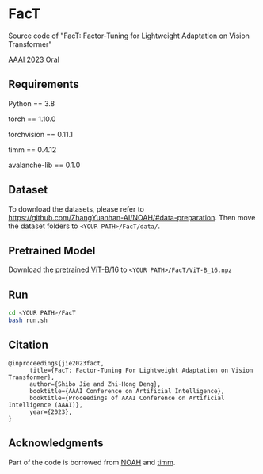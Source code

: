 # FacT

Source code of "FacT: Factor-Tuning for Lightweight Adaptation on Vision Transformer"

[AAAI 2023 Oral](https://arxiv.org/abs/2212.03145) 


## Requirements
Python == 3.8

torch == 1.10.0

torchvision == 0.11.1

timm == 0.4.12

avalanche-lib == 0.1.0

## Dataset

To download the datasets, please refer to https://github.com/ZhangYuanhan-AI/NOAH/#data-preparation. Then move the dataset folders to `<YOUR PATH>/FacT/data/`. 


## Pretrained Model
Download the [pretrained ViT-B/16](https://storage.googleapis.com/vit_models/imagenet21k/ViT-B_16.npz) to `<YOUR PATH>/FacT/ViT-B_16.npz`

## Run
```sh
cd <YOUR PATH>/FacT
bash run.sh
```
## Citation
```
@inproceedings{jie2023fact,
      title={FacT: Factor-Tuning For Lightweight Adaptation on Vision Transformer}, 
      author={Shibo Jie and Zhi-Hong Deng},
      booktitle={AAAI Conference on Artificial Intelligence},
      booktitle={Proceedings of AAAI Conference on Artificial Intelligence (AAAI)},
      year={2023},
}
```

## Acknowledgments
Part of the code is borrowed from [NOAH](https://github.com/ZhangYuanhan-AI/NOAH) and [timm](https://github.com/rwightman/pytorch-image-models).

